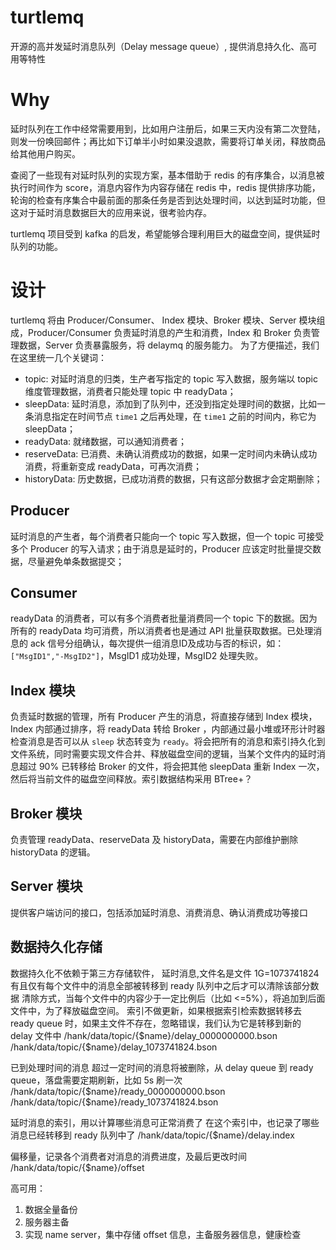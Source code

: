 # turtlemq
开源的高并发延时消息队列（Delay message queue）, 提供消息持久化、高可用等特性

# Why
延时队列在工作中经常需要用到，比如用户注册后，如果三天内没有第二次登陆，则发一份唤回邮件；再比如下订单半小时如果没退款，需要将订单关闭，释放商品给其他用户购买。

查阅了一些现有对延时队列的实现方案，基本借助于 redis 的有序集合，以消息被执行时间作为 score，消息内容作为内容存储在 redis 中，redis 提供排序功能，轮询的检查有序集合中最前面的那条任务是否到达处理时间，以达到延时功能，但这对于延时消息数据巨大的应用来说，很考验内存。

turtlemq 项目受到 kafka 的启发，希望能够合理利用巨大的磁盘空间，提供延时队列的功能。

# 设计
turtlemq 将由 Producer/Consumer、 Index 模块、Broker 模块、Server 模块组成，Producer/Consumer 负责延时消息的产生和消费，Index 和 Broker 负责管理数据，Server 负责暴露服务，将 delaymq 的服务能力。
为了方便描述，我们在这里统一几个关键词：
- topic: 对延时消息的归类，生产者写指定的 topic 写入数据，服务端以 topic 维度管理数据，消费者只能处理 topic 中 readyData；
- sleepData: 延时消息，添加到了队列中，还没到指定处理时间的数据，比如一条消息指定在时间节点 `time1` 之后再处理，在 `time1` 之前的时间内，称它为 sleepData；
- readyData: 就绪数据，可以通知消费者；
- reserveData: 已消费、未确认消费成功的数据，如果一定时间内未确认成功消费，将重新变成 readyData，可再次消费；
- historyData: 历史数据，已成功消费的数据，只有这部分数据才会定期删除；

## Producer
延时消息的产生者，每个消费者只能向一个 topic 写入数据，但一个 topic 可接受多个 Producer 的写入请求；由于消息是延时的，Producer 应该定时批量提交数据，尽量避免单条数据提交；

## Consumer
readyData 的消费者，可以有多个消费者批量消费同一个 topic 下的数据。因为所有的 readyData 均可消费，所以消费者也是通过 API 批量获取数据。已处理消息的 ack 信号分组确认，每次提供一组消息ID及成功与否的标识，如：`["MsgID1","-MsgID2"]`，MsgID1 成功处理，MsgID2 处理失败。

## Index 模块
负责延时数据的管理，所有 Producer 产生的消息，将直接存储到 Index 模块，Index 内部通过排序，将 readyData 转给 Broker ，内部通过最小堆或环形计时器检查消息是否可以从 `sleep` 状态转变为 `ready`。将会把所有的消息和索引持久化到文件系统，同时需要实现文件合并、释放磁盘空间的逻辑，当某个文件内的延时消息超过 90% 已转移给 Broker 的文件，将会把其他 sleepData 重新 Index 一次，然后将当前文件的磁盘空间释放。索引数据结构采用 BTree+？

## Broker 模块
负责管理 readyData、reserveData 及 historyData，需要在内部维护删除 historyData 的逻辑。 

## Server 模块
提供客户端访问的接口，包括添加延时消息、消费消息、确认消费成功等接口

## 数据持久化存储
数据持久化不依赖于第三方存储软件，
延时消息,文件名是文件 1G=1073741824  
有且仅有每个文件中的消息全部被转移到 ready 队列中之后才可以清除该部分数据
清除方式，当每个文件中的内容少于一定比例后（比如 <=5%），将追加到后面文件中，为了释放磁盘空间。
索引不做更新，如果根据索引检索数据转移去 ready queue 时，如果主文件不存在，忽略错误，我们认为它是转移到新的 delay 文件中
 /hank/data/topic/{$name}/delay_0000000000.bson
 /hank/data/topic/{$name}/delay_1073741824.bson

已到处理时间的消息
超过一定时间的消息将被删除，从 delay queue 到 ready queue，落盘需要定期刷新，比如 5s 刷一次
 /hank/data/topic/{$name}/ready_0000000000.bson
 /hank/data/topic/{$name}/ready_1073741824.bson

延时消息的索引，用以计算哪些消息可正常消费了
在这个索引中，也记录了哪些消息已经转移到 ready 队列中了
 /hank/data/topic/{$name}/delay.index

偏移量，记录各个消费者对消息的消费进度，及最后更改时间
 /hank/data/topic/{$name}/offset



高可用：
 1. 数据全量备份
 2. 服务器主备
 3. 实现 name server，集中存储 offset 信息，主备服务器信息，健康检查
